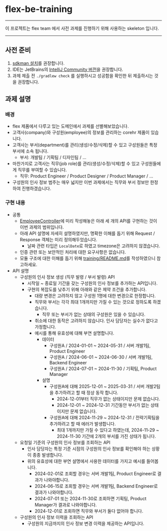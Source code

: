 # flex-be-training
---

이 프로젝트는 flex team 에서 사전 과제를 진행하기 위해 사용하는 skeleton 입니다.

---

## 사전 준비

1. [sdkman 설치](https://sdkman.io/install/)를 권장합니다.
2. IDE는 JetBrains의 [IntelliJ Community 버전](https://www.jetbrains.com/help/idea/installation-guide.html)을 권장합니다.
3. 과제 제출 전 `./gradlew check` 를 실행하시고 성공함을 확인한 뒤 제출하시는 것을 권장합니다.

## 과제 설명

### 배경
- flex 제품에서 다루고 있는 도메인에서 과제를 선별해보았습니다.
- 고객사(company)와 구성원(employee)의 정보를 관리하는 corehr 제품이 있습니다.
- 고객사는 부서(department)를 관리(생성/수정/삭제)할 수 있고 구성원들은 특정 부서에 소속 됩니다.
  - 부서: 개발팀 / 기획팀 / 디자인팀 / ...
- 마찬가지로 고객사는 직무(job role)를 관리(생성/수정/삭제)할 수 있고 구성원들에게 직무를 부여할 수 있습니다.
  - 직무: Product Engineer / Product Designer / Product Manager / ...
- 구성원의 인사 정보 범주는 매우 넓지만 이번 과제에서는 직무와 부서 정보만 한정하여 진행하겠습니다.

### 구현 내용
- 공통
  - [EmployeeController](training/api/src/main/kotlin/team/flex/training/corehr/employee/EmployeeApiController.kt)에 미리 작성해놓은 아래 세 개의 API를 구현하는 것이 이번 과제의 범위입니다.  
  - 아래 API 설명에 자세히 설명하였지만, 명확한 이해를 돕기 위해 Request / Response 객체는 미리 정의해두었습니다.
    - 날짜 관련 타입은 `LocalDate`로 하였고 timezone은 고려하지 않겠습니다.
  - 인증 관련 또는 보안적인 처리에 대한 요구사항은 없습니다.
  - 모듈 구조에 대한 이해를 돕기 위해 [training/README.md](training/README.md)를 작성하였으니 참고하세요.
- API 설명
  - 구성원의 인사 정보 생성 (직무 발령 / 부서 발령) API
    - 시작일 ~ 종료일 기간을 갖는 구성원의 인사 정보를 추가하는 API입니다.
    - 구현의 복잡도를 낮추기 위해 아래와 같은 제약 조건을 추가합니다.
      - 대량 변경은 고려하지 않고 구성원 1명에 대한 변경으로 한정합니다.
      - 직무와 부서는 각각 최대 1개까지만 가질 수 있는 것으로 정하도록 하겠습니다.
        - 직무 또는 부서가 없는 상태의 구성원은 있을 수 있습니다.
      - 취소에 대한 동작은 고려하지 않습니다. 인사 담당자는 실수가 없다고 가정합니다.
      - 예시를 통해 유효성에 대해 부연 설명합니다.
        - 데이터
          - 구성원A / 2024-01-01 ~ 2024-05-31 / 서버 개발1팀, Product Engineer 
          - 구성원A / 2024-06-01 ~ 2024-06-30 / 서버 개발1팀, Backend Engineer
          - 구성원A / 2024-07-01 ~ 2024-11-30 / 기획팀, Product Manager
        - 설명
          - 구성원A에 대해 2025-12-01 ~ 2025-03-31 / 서버 개발2팀을 추가하려고 할 때 정상 동작 합니다.
            - 2024-12-01부터 직무가 없는 상태이지만 문제 없습니다.
            - 2024-12-01 ~ 2024-12-31 기간동안 부서가 없는 상태이지만 문제 없습니다.
          - 구성원A에 대해 2024-11-29 ~ 2024-12-31 / 전략기획팀을 추가하려고 할 때 에러가 발생합니다.
            - 최대 1개까지만 가질 수 있다고 하였는데, 2024-11-29 ~ 2024-11-30 기간에 2개의 부서를 가진 상태가 됩니다.
  - 요청일 기준의 구성원의 인사 정보를 조회하는 API
    - 인사 담당자는 특정 기준 시점의 구성원의 인사 정보를 확인해야 하는 상황이 종종 발생합니다.
    - 위의 유효성에 대한 부연 설명에서 사용한 데이터를 가지고 예시를 들어봅니다.
      - 2024-02-01로 조회할 경우는 서버 개발1팀, Product Engineer로 결과가 나와야합니다.
      - 2024-06-15로 조회할 경우는 서버 개발1팀, Backend Engineer로 결과가 나와야합니다.
      - 2024-07-01 또는 2024-11-30로 조회하면 기획팀, Product Manager가 결과로 나와야합니다.
      - 2024-12-01로 조회하면 직무와 부서가 둘다 없어야 합니다.
  - 구성원의 인사 정보 이력을 조회하는 API
    - 구성원의 지금까지의 인사 정보 변경 이력을 제공하는 API입니다.
